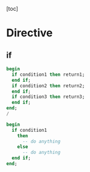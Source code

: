 [toc]

# Directive

## if

```sql
begin
  if condition1 then return1;
  end if;
  if condition2 then return2;
  end if;
  if condition3 then return3;
  end if;
end;
/
```

```sql
begin
  if condition1
    then
      -- do anything
    else
      -- do anything
  end if;
end;
```

